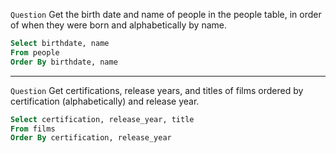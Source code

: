 `Question` Get the birth date and name of people in the people table, in order of when they were born and alphabetically by name.
``` sql
Select birthdate, name
From people
Order By birthdate, name
```

***

`Question` Get certifications, release years, and titles of films ordered by certification (alphabetically) and release year.
``` sql
Select certification, release_year, title
From films
Order By certification, release_year
```
